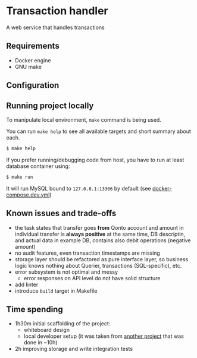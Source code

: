 # Transaction handler
A web service that handles transactions


## Requirements
* Docker engine
* GNU make

## Configuration


## Running project locally

To manipulate local environment, `make` command is being used.

You can run `make help` to see all available targets and short summary about each.
```sh
$ make help

```

If you prefer running/debugging code from host, you have to run at least database container using:
```sh
$ make run
```
It will run MySQL bound to `127.0.0.1:13306` by default (see [docker-compose.dev.yml](./docker/docker-compose.dev.yml))


## Known issues and trade-offs
* the task states that transfer goes **from** Qonto account and amount in individual transfer is **always positive**
    at the same time, DB descriptin, and actual data in example DB, contains also debit operations (negative amount)
* no audit features, even transaction timestamps are missing
* storage layer should be refactored as pure interface layer, so business logic knows nothing about Querier, transactions (SQL-specific), etc.
* error subsystem is not optimal and messy
    * error responses on API level do not have solid structure
* add linter
* introduce `build` target in Makefile

## Time spending

* 1h30m initial scaffolding of the project: 
    * whiteboard design
    * local developer setup (it was taken from [another project](https://github.com/maxim-nazarenko/fiskil-lms/) that was done in ~10h)
* 2h improving storage and write integration tests
